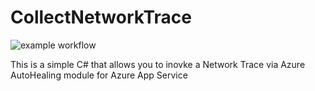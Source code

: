 # CollectNetworkTrace

![example workflow](https://github.com/puneet-gupta/CollectNetworkTrace/workflows/main.yml/badge.svg?branch=main)

This is a simple C# that allows you to inovke a Network Trace via Azure AutoHealing module for Azure App Service
